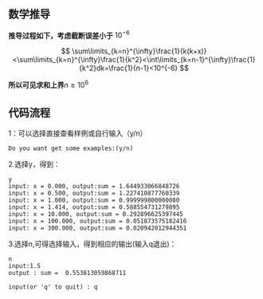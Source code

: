 ## 数学推导

**推导过程如下，考虑截断误差小于** $10^{-6}$ 

$$
\sum\limits_{k=n}^{\infty}\frac{1}{k(k+x)}<\sum\limits_{k=n}^{\infty}\frac{1}{k^2}<\int\limits_{k=n-1}^{\infty}\frac{1}{k^2}dk=\frac{1}{n-1}<10^{-6}
$$

**所以可见求和上界**$n \geq 10^6$



## 代码流程

1：可以选择直接查看样例或自行输入（y/n）

```shell
Do you want get some examples:(y/n)
```

2.选择y，得到：

```shell
y
input: x = 0.000, output:sum = 1.644933066848726
input: x = 0.500, output:sum = 1.227410877760339
input: x = 1.000, output:sum = 0.999999800000080
input: x = 1.414, output:sum = 0.588554731279895
input: x = 10.000, output:sum = 0.292896625397445
input: x = 100.000, output:sum = 0.051873575182416
input: x = 300.000, output:sum = 0.020942012944351
```

3.选择n,可得选择输入，得到相应的输出(输入q退出)：

```shell
n
input:1.5
output : sum =  0.553813059868711

input(or 'q' to quit) : q
```

